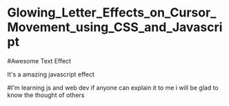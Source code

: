 # Glowing_Letter_Effects_on_Cursor_Movement_using_CSS_and_Javascript

#Awesome Text Effect 

It's a amazing javascript effect

#I'm learning js and web dev if anyone can explain it to me i will be glad to know the thought of others
